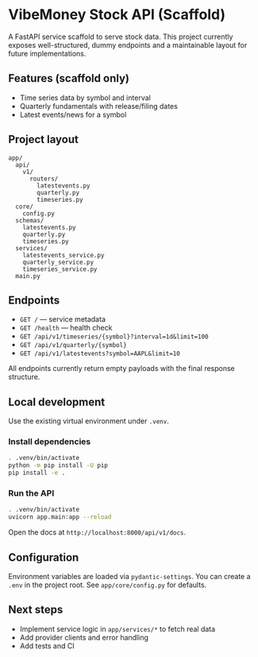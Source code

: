# VibeMoney Stock API (Scaffold)

A FastAPI service scaffold to serve stock data. This project currently exposes well-structured, dummy endpoints and a maintainable layout for future implementations.

## Features (scaffold only)
- Time series data by symbol and interval
- Quarterly fundamentals with release/filing dates
- Latest events/news for a symbol

## Project layout
```
app/
  api/
    v1/
      routers/
        latestevents.py
        quarterly.py
        timeseries.py
  core/
    config.py
  schemas/
    latestevents.py
    quarterly.py
    timeseries.py
  services/
    latestevents_service.py
    quarterly_service.py
    timeseries_service.py
  main.py
```

## Endpoints
- `GET /` — service metadata
- `GET /health` — health check
- `GET /api/v1/timeseries/{symbol}?interval=1d&limit=100`
- `GET /api/v1/quarterly/{symbol}`
- `GET /api/v1/latestevents?symbol=AAPL&limit=10`

All endpoints currently return empty payloads with the final response structure.

## Local development

Use the existing virtual environment under `.venv`.

### Install dependencies
```bash
. .venv/bin/activate
python -m pip install -U pip
pip install -e .
```

### Run the API
```bash
. .venv/bin/activate
uvicorn app.main:app --reload
```

Open the docs at `http://localhost:8000/api/v1/docs`.

## Configuration
Environment variables are loaded via `pydantic-settings`. You can create a `.env` in the project root. See `app/core/config.py` for defaults.

## Next steps
- Implement service logic in `app/services/*` to fetch real data
- Add provider clients and error handling
- Add tests and CI
